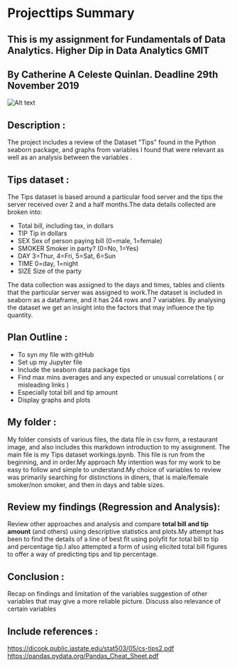 
# Projecttips Summary
## This is my assignment for Fundamentals of Data Analytics. Higher Dip in Data Analytics GMIT
## By Catherine A Celeste Quinlan.  Deadline 29th November 2019

![Alt text](restaurant.jpg)



## Description :
The project includes a review of the Dataset "Tips" found in the Python
seaborn package, and graphs from variables I found that were relevant as well as an analysis between the variables .


## Tips dataset :
The Tips dataset is based around a particular food server and the tips the server received over 2 and a half months.The data details collected are broken into:

* Total bill, including tax, in dollars
* TIP Tip in dollars
* SEX Sex of person paying bill (0=male, 1=female)
* SMOKER Smoker in party? (0=No, 1=Yes)
* DAY 3=Thur, 4=Fri, 5=Sat, 6=Sun
* TIME 0=day, 1=night
* SIZE Size of the party

The data collection was assigned to the days and times, tables and clients  that the particular server was assigned to work.The dataset is included in seaborn as a dataframe, and  it has 244 rows and 7 variables. By analysing the dataset we get an insight into the factors that may influence the tip quantity.

## Plan Outline :
* To syn my file with gitHub
* Set up my Jupyter file
* Include the seaborn data package tips
* Find max mins averages and any expected or unusual correlations ( or misleading links )
* Especially total bill and tip amount
* Display graphs and plots

## My folder :
My folder consists of various files, the data file in csv form, a restaurant image, and also  includes this markdown introduction to my assignment.
The main file is my Tips dataset workings.ipynb. This file is run from the beginning, and in order.My approach My intention was for my work to be  easy to follow and simple to understand.My choice of variables to review was primarily searching for distinctions in diners, that is male/female smoker/non smoker, and then in days and table sizes.

## Review my findings (Regression and Analysis):
Review other approaches and analysis and compare **total bill and tip amount** (and others) using descriptive statistics and plots.My attempt has been to find the details of a line of best fit using polyfit for total bill to tip and percentage tip.I also attempted a form of using elicited total bill figures to offer a way of predicting tips and tip percentage.

## Conclusion :
Recap on findings and limitation of the variables suggestion of other variables that may give a more reliable picture. Discuss also relevance of certain variables 

## Include references :
https://dicook.public.iastate.edu/stat503/05/cs-tips2.pdf
https://pandas.pydata.org/Pandas_Cheat_Sheet.pdf
